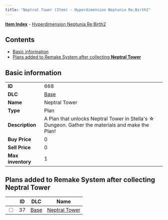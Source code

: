 ```yaml
---
title: "Neptral Tower (Item) - Hyperdimension Neptunia Re;Birth2"
---
```


[**Item Index**](/neptunia/rb2/item/index.html) - [Hyperdimension Neptunia Re;Birth2](/neptunia/rb2)

## Contents

- [Basic information](#basic-information)
- [Plans added to Remake System after collecting **Neptral Tower**](#plans-added-to-remake-system-after-collecting-neptral-tower)

## Basic information

|   |   |
| -- | -- |
| **ID** | 668 |
| **DLC** | [Base](/neptunia/rb2/dlc/0-base.html) |
| **Name** | Neptral Tower |
| **Type** | Plan |
| **Description** | A Plan that unlocks Neptral Tower in Stella's ☆ Dungeon. Gather the materials and make the Plan! |
| **Buy Price** | 0 |
| **Sell Price** | 0 |
| **Max inventory** | 1 |

## Plans added to Remake System after collecting **Neptral Tower**

|    | ID | DLC | Name |
| -- | -- | --- | ---- |
| <input type="checkbox" id="rb2-remake-0-37" class="trackbox" /> | 37 | [Base](/neptunia/rb2/dlc/0-base.html) | [Neptral Tower](/neptunia/rb2/remake/0-37-neptral-tower.html) |